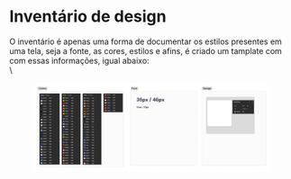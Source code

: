 # Inventário de design

O inventário é apenas uma forma de documentar os estilos presentes em uma tela, seja a fonte, as cores, estilos e afins, é criado um tamplate com com essas informações, igual abaixo:\
\


<figure><img src=".gitbook/assets/image (2) (1) (1).png" alt=""><figcaption></figcaption></figure>
